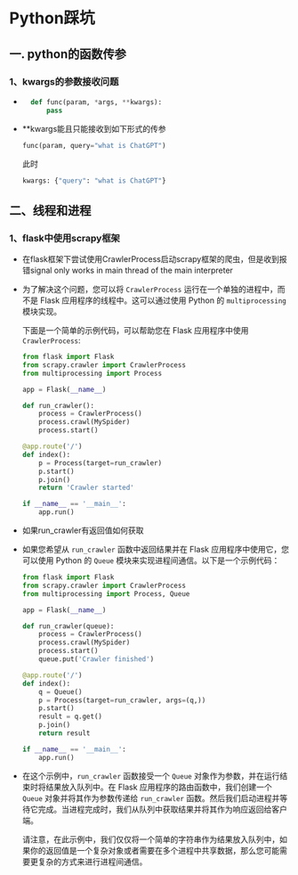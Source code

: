 # Python踩坑

## 一. python的函数传参

### 1、kwargs的参数接收问题

- ```python
    def func(param, *args, **kwargs):
    	pass
    ```

- **kwargs能且只能接收到如下形式的传参

    ```python
    func(param, query="what is ChatGPT")
    ```

    此时

    ```python
    kwargs: {"query": "what is ChatGPT"}
    ```

    

## 二、线程和进程

### 1、flask中使用scrapy框架

- 在flask框架下尝试使用CrawlerProcess启动scrapy框架的爬虫，但是收到报错signal only works in main thread of the main interpreter

- 为了解决这个问题，您可以将 `CrawlerProcess` 运行在一个单独的进程中，而不是 Flask 应用程序的线程中。这可以通过使用 Python 的 `multiprocessing` 模块实现。

    下面是一个简单的示例代码，可以帮助您在 Flask 应用程序中使用 `CrawlerProcess`:

    ```python
    from flask import Flask
    from scrapy.crawler import CrawlerProcess
    from multiprocessing import Process
    
    app = Flask(__name__)
    
    def run_crawler():
        process = CrawlerProcess()
        process.crawl(MySpider)
        process.start()
    
    @app.route('/')
    def index():
        p = Process(target=run_crawler)
        p.start()
        p.join()
        return 'Crawler started'
    
    if __name__ == '__main__':
        app.run()
    ```

- 如果run_crawler有返回值如何获取

- 如果您希望从 `run_crawler` 函数中返回结果并在 Flask 应用程序中使用它，您可以使用 Python 的 `Queue` 模块来实现进程间通信。以下是一个示例代码：

    ```python
    from flask import Flask
    from scrapy.crawler import CrawlerProcess
    from multiprocessing import Process, Queue
    
    app = Flask(__name__)
    
    def run_crawler(queue):
        process = CrawlerProcess()
        process.crawl(MySpider)
        process.start()
        queue.put('Crawler finished')
    
    @app.route('/')
    def index():
        q = Queue()
        p = Process(target=run_crawler, args=(q,))
        p.start()
        result = q.get()
        p.join()
        return result
    
    if __name__ == '__main__':
        app.run()
    ```

- 在这个示例中，`run_crawler` 函数接受一个 `Queue` 对象作为参数，并在运行结束时将结果放入队列中。在 Flask 应用程序的路由函数中，我们创建一个 `Queue` 对象并将其作为参数传递给 `run_crawler` 函数。然后我们启动进程并等待它完成。当进程完成时，我们从队列中获取结果并将其作为响应返回给客户端。

    请注意，在此示例中，我们仅仅将一个简单的字符串作为结果放入队列中，如果你的返回值是一个复杂对象或者需要在多个进程中共享数据，那么您可能需要更复杂的方式来进行进程间通信。